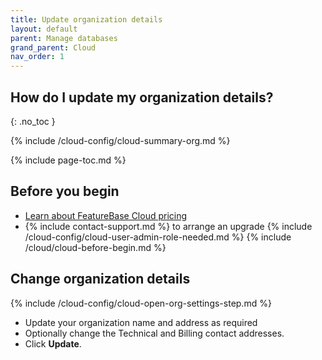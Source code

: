 ```yaml
---
title: Update organization details
layout: default
parent: Manage databases
grand_parent: Cloud
nav_order: 1
---
```


## How do I update my organization details?
{: .no_toc }

{% include /cloud-config/cloud-summary-org.md %}

{% include page-toc.md %}

## Before you begin

* [Learn about FeatureBase Cloud pricing](https://www.featurebase.com/pricing)
* {% include contact-support.md %} to arrange an upgrade
{% include /cloud-config/cloud-user-admin-role-needed.md %}
{% include /cloud/cloud-before-begin.md %}

## Change organization details

{% include /cloud-config/cloud-open-org-settings-step.md %}
* Update your organization name and address as required
* Optionally change the Technical and Billing contact addresses.
* Click **Update**.
